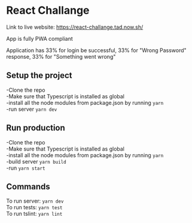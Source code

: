 # React Challange
Link to live website: https://react-challange.tad.now.sh/

App is fully PWA compliant


Application has 33% for login be successful, 33% for "Wrong Password" response, 33% for "Something went wrong"

## Setup the project
-Clone the repo <br />
-Make sure that Typescript is installed as global <br />
-install all the node modules from package.json by running `yarn` <br />
-run server `yarn dev` <br />

## Run production
-Clone the repo <br />
-Make sure that Typescript is installed as global <br />
-install all the node modules from package.json by running `yarn` <br />
-build server `yarn build` <br />
-run `yarn start` <br />

## Commands
To run server: `yarn dev` <br />
To run tests: `yarn test` <br />
To run tslint: `yarn lint` <br />